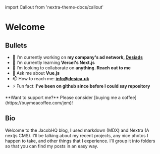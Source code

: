 import Callout from 'nextra-theme-docs/callout'

# Welcome
## Bullets
- 🔭 I’m currently working on **my company's ad network, [Desiads](https://ads.desica.uk/)**
- 🌱 I’m currently learning **Vercel's Next.js**
- 👯 I’m looking to collaborate on **anything. Reach out to me**
- 💬 Ask me about **Vue.js**
- 📫 How to reach me: **[info@desica.uk](mailto:info@desica.uk)**
- ⚡ Fun fact: **I've been on github since before I could say repository**

<Callout emoji="☕">
  **Want to support me?** Please consider [buying me a coffee](https://buymeacoffee.com/jem)!
</Callout>

## Bio
Welcome to the JacobHQ blog, I used markdown (MDX) and Nextra (A nextjs CMS). I'll be talking about my recent projects, any nice photos I happen to take, and other things that I experience. I'll group it into folders so that you can find my posts in an easy way.
